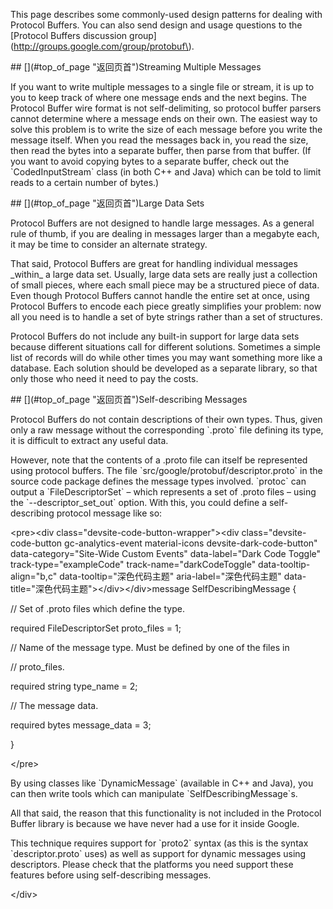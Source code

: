 This page describes some commonly-used design patterns for dealing with Protocol Buffers.  You can also send design and usage questions to the \[Protocol Buffers discussion group\]\(http://groups.google.com/group/protobuf\).



\#\# \[\]\(\#top\_of\_page "返回页首"\)Streaming Multiple Messages



If you want to write multiple messages to a single file or stream, it is up to you to keep track of where one message ends and the next begins.  The Protocol Buffer wire format is not self-delimiting, so protocol buffer parsers cannot determine where a message ends on their own.  The easiest way to solve this problem is to write the size of each message before you write the message itself.  When you read the messages back in, you read the size, then read the bytes into a separate buffer, then parse from that buffer.  \(If you want to avoid copying bytes to a separate buffer, check out the \`CodedInputStream\` class \(in both C++ and Java\) which can be told to limit reads to a certain number of bytes.\)



\#\# \[\]\(\#top\_of\_page "返回页首"\)Large Data Sets



Protocol Buffers are not designed to handle large messages.  As a general rule of thumb, if you are dealing in messages larger than a megabyte each, it may be time to consider an alternate strategy.



That said, Protocol Buffers are great for handling individual messages \_within\_ a large data set.  Usually, large data sets are really just a collection of small pieces, where each small piece may be a structured piece of data.  Even though Protocol Buffers cannot handle the entire set at once, using Protocol Buffers to encode each piece greatly simplifies your problem:  now all you need is to handle a set of byte strings rather than a set of structures.



Protocol Buffers do not include any built-in support for large data sets because different situations call for different solutions.  Sometimes a simple list of records will do while other times you may want something more like a database.  Each solution should be developed as a separate library, so that only those who need it need to pay the costs.



\#\# \[\]\(\#top\_of\_page "返回页首"\)Self-describing Messages



Protocol Buffers do not contain descriptions of their own types.  Thus, given only a raw message without the corresponding \`.proto\` file defining its type, it is difficult to extract any useful data.



However, note that the contents of a .proto file can itself be represented using protocol buffers.  The file \`src/google/protobuf/descriptor.proto\` in the source code package defines the message types involved.  \`protoc\` can output a \`FileDescriptorSet\` – which represents a set of .proto files – using the \`--descriptor\_set\_out\` option.  With this, you could define a self-describing protocol message like so:



&lt;pre&gt;&lt;div class="devsite-code-button-wrapper"&gt;&lt;div class="devsite-code-button gc-analytics-event material-icons devsite-dark-code-button" data-category="Site-Wide Custom Events" data-label="Dark Code Toggle" track-type="exampleCode" track-name="darkCodeToggle" data-tooltip-align="b,c" data-tooltip="深色代码主题" aria-label="深色代码主题" data-title="深色代码主题"&gt;&lt;/div&gt;&lt;/div&gt;message SelfDescribingMessage {

  // Set of .proto files which define the type.

  required FileDescriptorSet proto\_files = 1;



  // Name of the message type.  Must be defined by one of the files in

  // proto\_files.

  required string type\_name = 2;



  // The message data.

  required bytes message\_data = 3;

}

&lt;/pre&gt;



By using classes like \`DynamicMessage\` \(available in C++ and Java\), you can then write tools which can manipulate \`SelfDescribingMessage\`s.



All that said, the reason that this functionality is not included in the Protocol Buffer library is because we have never had a use for it inside Google.



This technique requires support for \`proto2\` syntax \(as this is the syntax \`descriptor.proto\` uses\) as well as support for dynamic messages using descriptors. Please check that the platforms you need support these features before using self-describing messages.



&lt;/div&gt;

